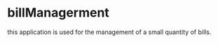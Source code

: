 billManagerment
===============

this application is used for the management of a small quantity of bills.
